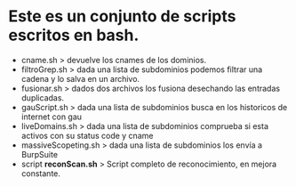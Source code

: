 # Este es un conjunto de scripts escritos en bash.
- cname.sh > devuelve los cnames de los dominios.
- filtroGrep.sh > dada una lista de subdominios podemos filtrar una cadena y lo salva en un archivo.
- fusionar.sh > dados dos archivos los fusiona desechando las entradas duplicadas.
- gauScript.sh > dada una lista de subdominios busca en los historicos de internet con gau
- liveDomains.sh > dada una lista de subdominios comprueba si esta activos con su status code y cname
- massiveScopeting.sh > dada una lista de subdominios los envía a BurpSuite
- script **reconScan.sh** > Script completo de reconocimiento, en mejora constante.

